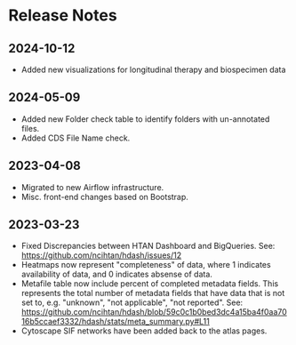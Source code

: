 # Release Notes

## 2024-10-12

* Added new visualizations for longitudinal therapy and biospecimen data

## 2024-05-09

* Added new Folder check table to identify folders with un-annotated files.
* Added CDS File Name check.

## 2023-04-08

* Migrated to new Airflow infrastructure.
* Misc. front-end changes based on Bootstrap.

## 2023-03-23

* Fixed Discrepancies between HTAN Dashboard and BigQueries.  See:  https://github.com/ncihtan/hdash/issues/12
* Heatmaps now represent "completeness" of data, where 1 indicates availability of data, and 0 indicates absense of data.
* Metafile table now include percent of completed metadata fields.  This represents the total number of metadata fields that have data that is not set to, e.g. "unknown", "not applicable", "not reported".  See:  https://github.com/ncihtan/hdash/blob/59c0c1b0bed3dc4a15ba4f0aa7016b5ccaef3332/hdash/stats/meta_summary.py#L11  
* Cytoscape SIF networks have been added back to the atlas pages.